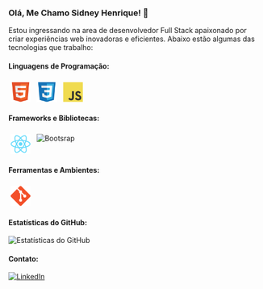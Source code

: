 ### Olá, Me Chamo Sidney Henrique! 👋

Estou ingressando na area de desenvolvedor Full Stack apaixonado por criar experiências web inovadoras e eficientes. Abaixo estão algumas das tecnologias que trabalho:

#### Linguagens de Programação:
<p>
  <img src="https://raw.githubusercontent.com/devicons/devicon/master/icons/html5/html5-original.svg" alt="HTML5" height="40" style="vertical-align:top; margin:4px">
  <img src="https://raw.githubusercontent.com/devicons/devicon/master/icons/css3/css3-original.svg" alt="CSS3" height="40" style="vertical-align:top; margin:4px">
  <img src="https://raw.githubusercontent.com/devicons/devicon/master/icons/javascript/javascript-original.svg" alt="JavaScript" height="40" style="vertical-align:top; margin:4px">
</p>

#### Frameworks e Bibliotecas:
<p>
  <img src="https://raw.githubusercontent.com/devicons/devicon/master/icons/react/react-original.svg" alt="React" height="40" style="vertical-align:top; margin:4px">
  <img src="https://raw.githubusercontent.com/devicons/devicon/master/icons/react/bootsrap-original.svg" alt="Bootsrap" height="40" style="vertical-align:top; margin:4px">
  <!-- Adicione outros frameworks ou bibliotecas aqui -->
</p>

#### Ferramentas e Ambientes:
<p>
  <img src="https://raw.githubusercontent.com/devicons/devicon/master/icons/git/git-original.svg" alt="Git" height="40" style="vertical-align:top; margin:4px">
  <!-- Adicione outras ferramentas e ambientes aqui -->
</p>

#### Estatísticas do GitHub:
![Estatísticas do GitHub](https://github-readme-stats.vercel.app/api?username=sidneyhenriquedev&show_icons=true&theme=radical)

#### Contato:
[![LinkedIn](https://img.shields.io/badge/LinkedIn-Profile-blue)](https://www.linkedin.com/in/sidney-henrique/)


<!-- Adicione outras seções conforme necessário -->
